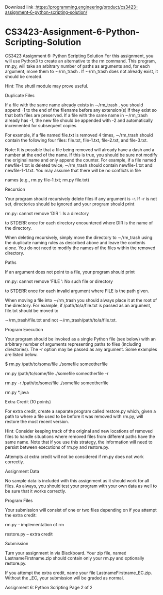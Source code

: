 Download link :https://programming.engineering/product/cs3423-assignment-6-python-scripting-solution/

# CS3423-Assignment-6-Python-Scripting-Solution
CS3423 Assignment 6: Python Scripting Solution
For this assignment, you will use Python3 to create an alternative to the rm command. This program, rm.py, will take an arbitrary number of paths as arguments and, for each argument, move them to ∼/rm_trash . If ∼/rm_trash does not already exist, it should be created.

Hint: The shutil module may prove useful.

Duplicate Files

If a file with the same name already exists in ∼/rm_trash , you should append -1 to the end of the filename before any extension(s) if they exist so that both files are preserved. If a file with the same name in ∼/rm_trash already has -1, the new file should be appended with -2 and automatically incremented for subsequent copies.

For example, if a file named file.txt is removed 4 times, ∼/rm_trash should contain the following four files: file.txt, file-1.txt, file-2.txt, and file-3.txt.

Note: It is possible that a file being removed will already have a dash and a number at the end of the name. If this is true, you should be sure not modify the original name and only append the counter. For example, if a file named newfile-1.txt is deleted twice, ∼/rm_trash should contain newfile-1.txt and newfile-1-1.txt. You may assume that there will be no conflicts in file

names (e.g., rm.py file-1.txt; rm.py file.txt)

Recursion

Your program should recursively delete files if any argument is -r. If -r is not set, directories should be ignored and your program should print

rm.py: cannot remove ’DIR ’: Is a directory

to STDERR once for each directory encountered where DIR is the name of the directory.

When deleting recursively, simply move the directory to ∼/rm_trash using the duplicate naming rules as described above and leave the contents alone. You do not need to modify the names of the files within the removed directory.

Paths

If an argument does not point to a file, your program should print

rm.py: cannot remove ’FILE ’: No such file or directory

to STDERR once for each invalid argument where FILE is the path given.

When moving a file into ∼/rm_trash you should always place it at the root of the directory. For example, if /path/to/a/file.txt is passed as an argument, file.txt should be moved to

∼/rm_trash/file.txt and not ∼/rm_trash/path/to/a/file.txt.

Program Execution

Your program should be invoked as a single Python file (see below) with an arbitrary number of arguments representing paths to files (including directories). The -r option may be passed as any argument. Some examples are listed below.

$ rm.py /path/to/some/file ./somefile someotherfile

rm.py /path/to/some/file ./somefile someotherfile -r

rm.py -r /path/to/some/file ./somefile someotherfile

rm.py *.java

Extra Credit (10 points)

For extra credit, create a separate program called restore.py which, given a path to where a file used to be before it was removed with rm.py, will restore the most recent version.

Hint: Consider keeping track of the original and new locations of removed files to handle situations where removed files from diﬀerent paths have the same name. Note that if you use this strategy, the information will need to persist between executions of rm.py and restore.py.

Attempts at extra credit will not be considered if rm.py does not work correctly.

Assignment Data

No sample data is included with this assignment as it should work for all files. As always, you should test your program with your own data as well to be sure that it works correctly.

Program Files

Your submission will consist of one or two files depending on if you attempt the extra credit:

rm.py – implementation of rm

restore.py – extra credit

Submission

Turn your assignment in via Blackboard. Your zip file, named LastnameFirstname.zip should contain only your rm.py and optionally restore.py.

If you attempt the extra credit, name your file LastnameFirstname_EC.zip. Without the _EC, your submission will be graded as normal.

Assignment 6: Python Scripting Page 2 of 2
